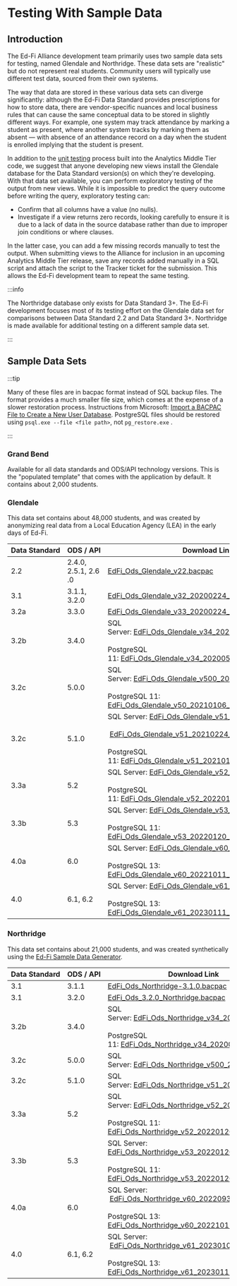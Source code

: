 # Testing With Sample Data

## Introduction

The Ed-Fi Alliance development team primarily uses two sample data sets for
testing, named Glendale and Northridge. These data sets are "realistic" but do
not represent real students. Community users will typically use different test
data, sourced from their own systems.

The way that data are stored in these various data sets can diverge
significantly: although the Ed-Fi Data Standard provides prescriptions for how
to store data, there are vendor-specific nuances and local business rules that
can cause the same conceptual data to be stored in slightly different ways. For
example, one system may track attendance by marking a student as present, where
another system tracks by marking them as absent — with absence of an attendance
record on a day when the student is enrolled implying that the student is
present.

In addition to the [unit
testing](./unit-test-framework.md) process
built into the Analytics Middle Tier code, we suggest that anyone developing new
views install the Glendale database for the Data Standard version(s) on which
they're developing. With that data set available, you can perform exploratory
testing of the output from new views. While it is impossible to predict the
query outcome before writing the query, exploratory testing can:

* Confirm that all columns have a value (no nulls).
* Investigate if a view returns zero records, looking carefully to ensure it
    is due to a lack of data in the source database rather than due to improper
    join conditions or where clauses.

In the latter case, you can add a few missing records manually to test the
output. When submitting views to the Alliance for inclusion in an upcoming
Analytics Middle Tier release, save any records added manually in a SQL script
and attach the script to the Tracker ticket for the submission. This allows the
Ed-Fi development team to repeat the same testing.

:::info

The Northridge database only exists for Data Standard 3+. The Ed-Fi development
focuses most of its testing effort on the Glendale data set for comparisons
between Data Standard 2.2 and Data Standard 3+. Northridge is made available for
additional testing on a different sample data set.

:::

## Sample Data Sets

:::tip

Many of these files are in bacpac format instead of SQL backup files. The format
provides a much smaller file size, which comes at the expense of a slower
restoration process. Instructions from Microsoft: [Import a BACPAC File to
Create a New User
Database](https://docs.microsoft.com/en-us/sql/relational-databases/data-tier-applications/import-a-bacpac-file-to-create-a-new-user-database?view=sql-server-ver15).
PostgreSQL files should be restored using `psql.exe --file <file path>`,
not `pg_restore.exe` .

:::

### Grand Bend

Available for all data standards and ODS/API technology versions. This is the
"populated template" that comes with the application by default. It contains
about 2,000 students.

### Glendale

This data set contains about 48,000 students, and was created by anonymizing
real data from a Local Education Agency (LEA) in the early days of Ed-Fi.

| Data Standard | ODS / API | Download Link |
| --- | --- | --- |
| ​2.2 | 2.4.0, 2.5.1, 2.6​.0 | [EdFi\_Ods\_Glendale\_v22.bacpac](https://odsassets.blob.core.windows.net/public/Glendale/EdFi_Ods_Glendale_v22.bacpac) |
| 3.1 | 3.1.1, 3.2.0 | [EdFi\_Ods\_Glendale\_v32\_20200224\_Azure.bacpac](https://odsassets.blob.core.windows.net/public/Glendale/EdFi_Ods_Glendale_v32_20200224_Azure.bacpac) |
| 3.2a | 3.3.0 | [EdFi\_Ods\_Glendale\_v33\_20200224\_Azure.bacpac](https://odsassets.blob.core.windows.net/public/Glendale/EdFi_Ods_Glendale_v33_20200224_Azure.bacpac) |
| 3.2b | 3.4.0 | SQL Server: [EdFi\_Ods\_Glendale\_v34\_20200506\_Azure.bacpac](https://odsassets.blob.core.windows.net/public/Glendale/EdFi_Ods_Glendale_v34_20200506_Azure.bacpac)<br/><br/>PostgreSQL 11: [EdFi\_Ods\_Glendale\_v34\_20200506\_PG11.7z](https://odsassets.blob.core.windows.net/public/Glendale/EdFi_Ods_Glendale_v34_20200506_PG11.7z) |
| 3.2c | 5.0.0 | SQL Server: [EdFi\_Ods\_Glendale\_v500\_20200909\_Azure.bacpac](https://odsassets.blob.core.windows.net/public/Glendale/EdFi_Ods_Glendale_v500_20200909_Azure.bacpac) <br/><br/>PostgreSQL 11: [EdFi\_Ods\_Glendale\_v50\_20210106\_PG11.7z](https://odsassets.blob.core.windows.net/public/Glendale/EdFi_Ods_Glendale_v50_20210106_PG11.7z) |
| 3.2c | 5.1.0 | SQL Server: [EdFi\_Ods\_Glendale\_v51\_20210114.7z](https://odsassets.blob.core.windows.net/public/Glendale/EdFi_Ods_Glendale_v51_20210114.7z) or   <br/>                     [EdFi\_Ods\_Glendale\_v51\_20210224\_Azure.bacpac](https://odsassets.blob.core.windows.net/public/Glendale/EdFi_Ods_Glendale_v51_20210224_Azure.bacpac)<br/><br/>PostgreSQL 11: [EdFi\_Ods\_Glendale\_v51\_20210112\_PG11.7z](https://odsassets.blob.core.windows.net/public/Glendale/EdFi_Ods_Glendale_v51_20210112_PG11.7z) |
| 3.3a | 5.2 | SQL Server: [EdFi\_Ods\_Glendale\_v52\_20220120.7z](https://odsassets.blob.core.windows.net/public/Glendale/EdFi_Ods_Glendale_v52_20220120.7z) <br/><br/>PostgreSQL 11: [EdFi\_Ods\_Glendale\_v52\_20220120\_PG11.7z](https://odsassets.blob.core.windows.net/public/Glendale/EdFi_Ods_Glendale_v52_20220120_PG11.7z) |
| 3.3b | 5.3 | SQL Server: [EdFi\_Ods\_Glendale\_v53\_20220120.7z](https://odsassets.blob.core.windows.net/public/Glendale/EdFi_Ods_Glendale_v53_20220120.7z)<br/><br/>PostgreSQL 11: [EdFi\_Ods\_Glendale\_v53\_20220120\_PG11.7z](https://odsassets.blob.core.windows.net/public/Glendale/EdFi_Ods_Glendale_v53_20220120_PG11.7z) |
| 4.0a | 6.0 | SQL Server: [EdFi\_Ods\_Glendale\_v60\_20220930.7z](https://odsassets.blob.core.windows.net/public/Glendale/EdFi_Ods_Glendale_v60_20220930.7z)<br/><br/>PostgreSQL 13: [EdFi\_Ods\_Glendale\_v60\_20221011\_PG13.7z](https://odsassets.blob.core.windows.net/public/Glendale/EdFi_Ods_Glendale_v60_20221011_PG13.7z) |
| 4.0 | 6.1, 6.2 | SQL Server: [EdFi\_Ods\_Glendale\_v61\_20230106.7z](https://odsassets.blob.core.windows.net/public/Glendale/EdFi_Ods_Glendale_v61_20230106.7z)<br/><br/>PostgreSQL 13: [EdFi\_Ods\_Glendale\_v61\_20230111\_PG13.7z](https://odsassets.blob.core.windows.net/public/Glendale/EdFi_Ods_Glendale_v61_20230111_PG13.7z) |

### Northridge

This data set contains about 21,000 students, and was created synthetically
using the [Ed-Fi Sample Data
Generator](https://edfi.atlassian.net/wiki/spaces/EXCHANGE/pages/22495849/Ed-Fi+Sample+Data+Generator).

| Data Standard | ODS / API | Download Link |
| --- | --- | --- |
| ​3.1 | ​3.1.1 | [EdFi\_Ods\_Northridge-3.1.0.bacpac](https://odsassets.blob.core.windows.net/public/Northridge/EdFi_Ods_Northridge-3.1.0.bacpac) |
| 3.1 | 3.2.0 | [EdFi\_Ods\_3.2.0\_Northridge.bacpac](https://odsassets.blob.core.windows.net/public/Northridge/EdFi_Ods_3.2.0_Northridge.bacpac) |
| 3.2b | 3.4.0 | SQL Server: [EdFi\_Ods\_Northridge\_v34\_20200506.7z](https://odsassets.blob.core.windows.net/public/Northridge/EdFi_Ods_Northridge_v34_20200506.7z)<br/><br/>PostgreSQL 11: [EdFi\_Ods\_Northridge\_v34\_20200506\_PG11.7z](https://odsassets.blob.core.windows.net/public/Northridge/EdFi_Ods_Northridge_v34_20200506_PG11.7z) |
| 3.2c | 5.0.0 | SQL Server: [EdFi\_Ods\_Northridge\_v500\_20200909.7z](https://odsassets.blob.core.windows.net/public/Northridge/EdFi_Ods_Northridge_v500_20200909.7z) |
| 3.2c | 5.1.0 | SQL Server: [EdFi\_Ods\_Northridge\_v51\_20210224.7z](https://odsassets.blob.core.windows.net/public/Northridge/EdFi_Ods_Northridge_v51_20210224.7z) |
| 3.3a | 5.2 | SQL Server: [EdFi\_Ods\_Northridge\_v52\_20220120.7z](https://odsassets.blob.core.windows.net/public/Northridge/EdFi_Ods_Northridge_v52_20220120.7z)<br/><br/>PostgreSQL 11: [EdFi\_Ods\_Northridge\_v52\_20220120\_PG11.7z](https://odsassets.blob.core.windows.net/public/Northridge/EdFi_Ods_Northridge_v52_20220120_PG11.7z) |
| 3.3b | 5.3 | SQL Server:  [EdFi\_Ods\_Northridge\_v53\_20220120.7z](https://odsassets.blob.core.windows.net/public/Northridge/EdFi_Ods_Northridge_v53_20220120.7z)<br/><br/>PostgreSQL 11: [EdFi\_Ods\_Northridge\_v53\_20220120\_PG11.7z](https://odsassets.blob.core.windows.net/public/Northridge/EdFi_Ods_Northridge_v53_20220120_PG11.7z) |
| 4.0a | 6.0 | SQL Server:  [EdFi\_Ods\_Northridge\_v60\_20220930.7z](https://odsassets.blob.core.windows.net/public/Northridge/EdFi_Ods_Northridge_v60_20220930.7z)<br/><br/>PostgreSQL 13: [EdFi\_Ods\_Northridge\_v60\_20221011\_PG13.7z](https://odsassets.blob.core.windows.net/public/Northridge/EdFi_Ods_Northridge_v60_20221011_PG13.7z) |
| 4.0 | 6.1, 6.2 | SQL Server:  [EdFi\_Ods\_Northridge\_v61\_20230106.7z](https://odsassets.blob.core.windows.net/public/Northridge/EdFi_Ods_Northridge_v61_20230106.7z)<br/><br/>PostgreSQL 13: [EdFi\_Ods\_Northridge\_v61\_20230111\_PG13.7z](https://odsassets.blob.core.windows.net/public/Northridge/EdFi_Ods_Northridge_v61_20230111_PG13.7z) |
